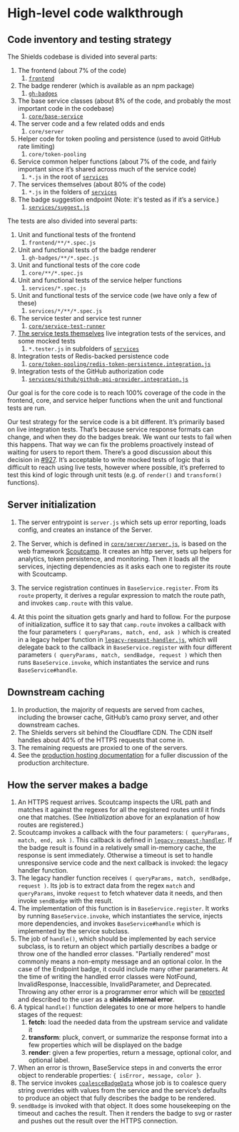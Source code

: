 # High-level code walkthrough

## Code inventory and testing strategy

The Shields codebase is divided into several parts:

1.  The frontend (about 7% of the code)
    1. [`frontend`][frontend]
2.  The badge renderer (which is available as an npm package)
    1.  [`gh-badges`][gh-badges]
3.  The base service classes (about 8% of the code, and probably the most important
    code in the codebase)
    1.  [`core/base-service`][base-service]
4.  The server code and a few related odds and ends
    1.  `core/server`
5.  Helper code for token pooling and persistence (used to avoid GitHub rate limiting)
    1.  `core/token-pooling`
6.  Service common helper functions (about 7% of the code, and fairly important
    since it’s shared across much of the service code)
    1.  `*.js` in the root of [`services`][services]
7.  The services themselves (about 80% of the code)
    1.  `*.js` in the folders of [`services`][services]
8.  The badge suggestion endpoint (Note: it's tested as if it’s a service.)
    1.  [`services/suggest.js`][suggest]

[frontend]: https://github.com/badges/shields/tree/master/frontend
[gh-badges]: https://github.com/badges/shields/tree/master/gh-badges
[base-service]: https://github.com/badges/shields/tree/master/core/base-service
[server]: https://github.com/badges/shields/tree/master/core/server
[token-pooling]: https://github.com/badges/shields/tree/master/core/token-pooling
[services]: https://github.com/badges/shields/tree/master/services
[suggest]: https://github.com/badges/shields/tree/master/services/suggest.js

The tests are also divided into several parts:

1.  Unit and functional tests of the frontend
    1.  `frontend/**/*.spec.js`
2.  Unit and functional tests of the badge renderer
    1.  `gh-badges/**/*.spec.js`
3.  Unit and functional tests of the core code
    1.  `core/**/*.spec.js`
4.  Unit and functional tests of the service helper functions
    1.  `services/*.spec.js`
5.  Unit and functional tests of the service code (we have only a few of these)
    1.  `services/*/**/*.spec.js`
6.  The service tester and service test runner
    1.  [`core/service-test-runner`][service-test-runner]
7.  [The service tests themselves][service tests] live integration tests of the
    services, and some mocked tests
    1.  `*.tester.js` in subfolders of [`services`][services]
8.  Integration tests of Redis-backed persistence code
    1.  [`core/token-pooling/redis-token-persistence.integration.js`][redis-token-persistence.integration]
9.  Integration tests of the GitHub authorization code
    1.  [`services/github/github-api-provider.integration.js`][github-api-provider.integration]

[service-test-runner]: https://github.com/badges/shields/tree/master/core/service-test-runner
[service tests]: https://github.com/badges/shields/blob/master/doc/service-tests.md
[redis-token-persistence.integration]: https://github.com/badges/shields/blob/master/core/token-pooling/redis-token-persistence.integration.js
[github-api-provider.integration]: https://github.com/badges/shields/blob/master/services/github/github-api-provider.integration.js

Our goal is for the core code is to reach 100% coverage of the code in the
frontend, core, and service helper functions when the unit and functional
tests are run.

Our test strategy for the service code is a bit different. It’s primarily
based on live integration tests. That’s because service response formats can
change, and when they do the badges break. We want our tests to fail when this
happens. That way we can fix the problems proactively instead of waiting for
users to report them. There’s a good discussion about this decision in
[#927][issue 927]. It’s acceptable to write mocked tests of logic that is
difficult to reach using live tests, however where possible, it’s preferred to
test this kind of logic through unit tests (e.g. of `render()` and
`transform()` functions).

[issue 927]: https://github.com/badges/shields/issues/927

## Server initialization

1.  The server entrypoint is `server.js` which sets up error reporting,
    loads config, and creates an instance of the Server.

2.  The Server, which is defined in
    [`core/server/server.js`][core/server/server], is based on the web
    framework [Scoutcamp][]. It creates an http server, sets up helpers for
    analytics, token persistence, and monitoring. Then it loads all the
    services, injecting dependencies as it asks each one to register its route
    with Scoutcamp.

3.  The service registration continues in `BaseService.register`. From its
    `route` property, it derives a regular expression to match the route
    path, and invokes `camp.route` with this value.

4.  At this point the situation gets gnarly and hard to follow. For the
    purpose of initialization, suffice it to say that `camp.route` invokes a
    callback with the four parameters `( queryParams, match, end, ask )` which
    is created in a legacy helper function in
    [`legacy-request-handler.js`][legacy-request-handler], which will delegate
    back to the callback in `BaseService.register` with four
    different parameters `( queryParams, match, sendBadge, request )` which
    then runs `BaseService.invoke`, which instantiates the service and runs
    `BaseService#handle`.

[core/server/server]: https://github.com/badges/shields/blob/master/core/server/server.js
[scoutcamp]: https://github.com/espadrine/sc
[legacy-request-handler]: https://github.com/badges/shields/blob/master/core/base-service/legacy-request-handler.js

## Downstream caching

1.  In production, the majority of requests are served from caches, including
    the browser cache, GitHub’s camo proxy server, and other downstream caches.
2.  The Shields servers sit behind the Cloudflare CDN. The CDN itself handles
    about 40% of the HTTPS requests that come in.
3.  The remaining requests are proxied to one of the servers.
4.  See the [production hosting documentation][production hosting] for a
    fuller discussion of the production architecture.

[production hosting]: https://github.com/badges/shields/blob/master/doc/production-hosting.md

## How the server makes a badge

1.  An HTTPS request arrives. Scoutcamp inspects the URL path and matches it
    against the regexes for all the registered routes until it finds one that
    matches. (See *Initialization* above for an explanation of how routes are
    registered.)
2.  Scoutcamp invokes a callback with the four parameters:
    `( queryParams, match, end, ask )`. This callback is defined in
    [`legacy-request-handler`][legacy-request-handler]. If the badge result
    is found in a relatively small in-memory cache, the response is sent
    immediately. Otherwise a timeout is set to handle unresponsive service
    code and the next callback is invoked: the legacy handler function.
3.  The legacy handler function receives
    `( queryParams, match, sendBadge, request )`. Its job is to extract data
    from the regex `match` and `queryParams`, invoke `request` to fetch
    whatever data it needs, and then invoke `sendBadge` with the result.
4.  The implementation of this function is in `BaseService.register`. It
    works by running `BaseService.invoke`, which instantiates the service,
    injects more dependencies, and invokes `BaseService#handle` which is
    implemented by the service subclass.
5.  The job of `handle()`, which should be implemented by each service
    subclass, is to return an object which partially describes a badge or
    throw one of the handled error classes. "Partially rendered" most
    commonly means a non-empty message and an optional color. In the case
    of the Endpoint badge, it could include many other parameters. At the
    time of writing the handled error classes were NotFound,
    InvalidResponse, Inaccessible, InvalidParameter, and Deprecated.
    Throwing any other error is a programmer error which will be
    [reported][error reporting] and described to the user as a **shields
    internal error**.
6.  A typical `handle()` function delegates to one or more helpers to
    handle stages of the request:
    1.  **fetch**: load the needed data from the upstream service and
        validate it
    2.  **transform**: pluck, convert, or summarize the response format
        into a few properties which will be displayed on the badge
    3.  **render**: given a few properties, return a message, optional
        color, and optional label.
7.  When an error is thrown, BaseService steps in and converts the error
    object to renderable properties: `{ isError, message, color }`.
8.  The service invokes [`coalesceBadgeData`][coalesceBadge] whose job is to
    coalesce query string overrides with values from the service and the
    service’s defaults to produce an object that fully describes the badge to
    be rendered.
9.  `sendBadge` is invoked with that object. It does some housekeeping on the
    timeout and caches the result. Then it renders the badge to svg or raster
    and pushes out the result over the HTTPS connection.

[error reporting]: https://github.com/badges/shields/blob/master/doc/production-hosting.md#error-reporting
[coalesceBadge]: https://github.com/badges/shields/blob/master/core/base-service/coalesce-badge.js
